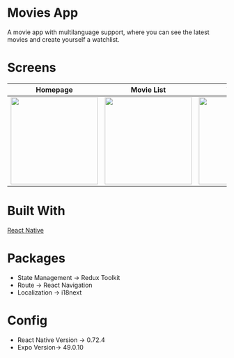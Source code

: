 # Movies App

A movie app with multilanguage support, where you can see the latest movies and create yourself a watchlist.

# Screens

| Homepage  | Movie List | Watchlist | Watchlist |
| ------------- | ------------- | ------------- | ------------- |
| <img src='https://github.com/emirbektas/Movies/assets/57688043/294c974f-4266-4c63-8d58-61a8daeecb79' width=200 heigth=200/>  | <img src='https://github.com/emirbektas/Movies/assets/57688043/fc8d58aa-ae49-49d5-9f6c-b692f5d6bfc7' width=200 heigth=200/>  | <img src='https://github.com/emirbektas/Movies/assets/57688043/30a39191-2a71-42ab-8f68-58242634c573' width=200 heigth=200/> | <img src='https://github.com/emirbektas/Movies/assets/57688043/33f28428-e1a6-4e5d-a74c-aaff4be786b1' width=200 heigth=200/> |


# Built With

[React Native](https://reactnative.dev)

# Packages

- State Management -> Redux Toolkit
- Route -> React Navigation
- Localization -> i18next

# Config

- React Native Version -> 0.72.4
- Expo Version-> 49.0.10
